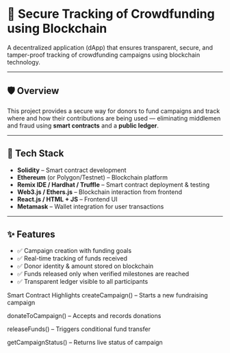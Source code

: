 # 💸 Secure Tracking of Crowdfunding using Blockchain

A decentralized application (dApp) that ensures transparent, secure, and tamper-proof tracking of crowdfunding campaigns using blockchain technology.

---

## 🛡️ Overview

This project provides a secure way for donors to fund campaigns and track where and how their contributions are being used — eliminating middlemen and fraud using **smart contracts** and a **public ledger**.

---

## 🧱 Tech Stack

- **Solidity** – Smart contract development  
- **Ethereum** (or Polygon/Testnet) – Blockchain platform  
- **Remix IDE / Hardhat / Truffle** – Smart contract deployment & testing  
- **Web3.js / Ethers.js** – Blockchain interaction from frontend  
- **React.js / HTML + JS** – Frontend UI  
- **Metamask** – Wallet integration for user transactions

---

## ✨ Features

- ✅ Campaign creation with funding goals  
- ✅ Real-time tracking of funds received  
- ✅ Donor identity & amount stored on blockchain  
- ✅ Funds released only when verified milestones are reached  
- ✅ Transparent ledger visible to all participants  

Smart Contract Highlights
createCampaign() – Starts a new fundraising campaign

donateToCampaign() – Accepts and records donations

releaseFunds() – Triggers conditional fund transfer

getCampaignStatus() – Returns live status of campaign
